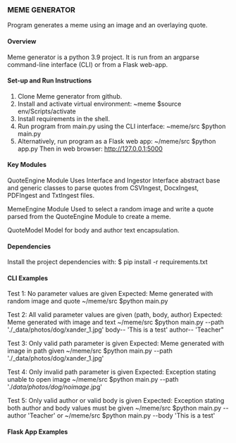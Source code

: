 ### MEME GENERATOR  ###
Program generates a meme using an image and an overlaying quote.

#### Overview
Meme generator is a python 3.9 project.
It is run from an argparse command-line interface (CLI) or from a Flask web-app.

#### Set-up and Run Instructions
1. Clone Meme generator from github.
2. Install and activate virtual environment:
    ~meme $source env/Scripts/activate
3. Install requirements in the shell.
4. Run program from main.py using the CLI interface:
    ~meme/src $python main.py
5. Alternatively, run program as a Flask web app:
    ~/meme/src $python app.py
    Then in web browser: http://127.0.0.1:5000

#### Key Modules
QuoteEngine Module
    Uses Interface and Ingestor Interface abstract base and generic classes
    to parse quotes from CSVIngest, DocxIngest, PDFIngest and TxtIngest files.

MemeEngine Module
    Used to select a random image and write a quote parsed from the QuoteEngine Module to create a meme.

QuoteModel
    Model for body and author text encapsulation.

#### Dependencies
Install the project dependencies with:
$ pip install -r requirements.txt

#### CLI Examples
Test 1: No parameter values are given
Expected: Meme generated with random image and quote
~/meme/src $python main.py

Test 2: All valid parameter values are given (path, body, author)
Expected: Meme generated with image and text
~/meme/src $python main.py --path './_data/photos/dog/xander_1.jpg' body-- 'This is a test' author-- 'Teacher"

Test 3:  Only valid path parameter is given
Expected: Meme generated with image in path given
~/meme/src $python main.py --path './_data/photos/dog/xander_1.jpg'

Test 4: Only invalid path parameter is given
Expected:  Exception stating unable to open image
~/meme/src $python main.py --path './_data/photos/dog/noimage_.jpg'

Test 5: Only valid author or valid body is given
Expected: Exception stating both author and body values must be given 
~/meme/src $python main.py --author 'Teacher'
or
~/meme/src $python main.py --body 'This is a test'

#### Flask App Examples